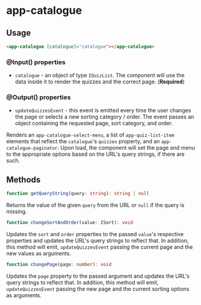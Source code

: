 # app-catalogue

## Usage
```html
<app-catalogue [catalogue]="catalogue"></app-catalogue>
```

### @Input() properties
* ``catalogue`` - an object of type ``IQuizList``. The component will use the data inside it to render the quizzes and the correct page. (**Required**)

### @Output() properties
* ``updateQuizzesEvent`` - this event is emitted every time the user changes the page or selects a new sorting category / order. The event passes an object containing the requested page, sort category, and order.

Renders an ``app-catalogue-select-menu``, a list of ``app-quiz-list-item`` elements that reflect the ``catalogue``'s ``quizzes`` property, and an ``app-catalogue-paginator``. Upon load, the component will set the page and menu to the appropriate options based on the URL's query strings, if there are such.

## Methods
```typescript
function getQueryString(query: string): string | null
```
Returns the value of the given ``query`` from the URL or ``null`` if the query is missing.

```typescript
function changeSortAndOrder(value: ISort): void
```
Updates the ``sort`` and ``order`` properties to the passed ``value``'s respective properties and updates the URL's query strings to reflect that. In addition, this method will emit, ``updateQuizzesEvent`` passing the current page and the new values as arguments.

```typescript
function changePage(page: number): void
```
Updates the ``page`` property to the passed argument and updates the URL's query strings to reflect that. In addition, this method will emit, ``updateQuizzesEvent`` passing the new page and the current sorting options as arguments.